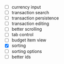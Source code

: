- [ ] currency input
- [ ] transaction search
- [ ] transaction persistence
- [ ] transaction editing
- [ ] better scrolling
- [ ] tab control
- [ ] budget item view
- [x] sorting
- [ ] sorting options
- [ ] better ids